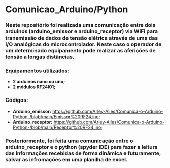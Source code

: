 # Comunicao_Arduino/Python

### Neste repositório foi realizada uma comunicação entre dois arduinos (arduino_emissor e arduino_receptor) via WiFi para transmissão de dados de tensão elétrica através de uma das I/O analógicas do microcontrolador. Neste caso o operador de um determinado equipamento pode realizar as aferições de tensão a longas distâncias.
### Equipamentos utilizados:
* **2 arduinos nano ou uno;**
* **2 módulos RF24l01;**
### Códigos:
* **Arduino_emissor:** https://github.com/Arley-Alles/Comunica-o-Arduino-Python-/blob/main/Emissor%20RF24.ino;
* **Arduino_receptor:** https://github.com/Arley-Alles/Comunica-o-Arduino-Python-/blob/main/Receptor%20RF24.ino;

### Posteriormente, foi feita uma comunicação entre o arduino_receptor e o python (spyder IDE) para fazer a leitura das informações recebidas de forma dinâmica e futuramente, salvar as infromações em uma planilha de excel.

